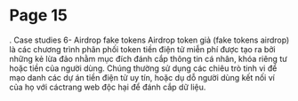 # Page 15

 . 
 Case studies 6- Airdrop fake tokens 
 Airdrop token giả (fake tokens airdrop) là các chương trình phân phối token tiền điện tử miễn phí được tạo ra bởi  những kẻ lừa đảo nhằm mục đích đánh cắp thông tin cá nhân, khóa riêng tư hoặc tiền của người dùng. Chúng thường sử dụng các chiêu trò tinh vi để mạo danh các dự án tiền điện tử uy tín, hoặc dụ dỗ người dùng kết nối ví của họ với cáctrang web độc hại để đánh cắp dữ liệu.

